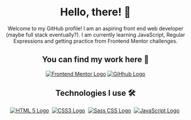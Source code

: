 <h1 align="center">Hello, there! 👋</h1>
<p align="center">
  Welcome to my GitHub profile! I am an aspiring front end web developer (maybe full stack eventually?). I am currently learning JavaScript, Regular Expressions and getting practice from Frontend Mentor challenges.
</p>

<h2 align="center">You can find my work here 💪</h2>
<p align="center">
  <a href="https://www.frontendmentor.io/profile/LazyDuckling"><img src="https://img.shields.io/badge/Frontend%20Mentor-blue?style=for-the-badge&logo=frontendmentor" alt="Frontend Mentor Logo"></a>
  <a href="https://github.com/LazyDuckling?tab=repositories"><img src="https://img.shields.io/badge/Github Repositories-black?style=for-the-badge&logo=github" alt="GiHhub Logo"></a>
</p>

<h2 align="center">Technologies I use 🛠 </h2>
<p align="center">
  <a href="https://github.com/LazyDuckling"><img src="https://img.shields.io/badge/html-E34F26?style=for-the-badge&logo=html5&logoColor=white" alt="HTML 5 Logo"></a>&nbsp;
  <a href="https://github.com/LazyDuckling"><img src="https://img.shields.io/badge/css-1572B6?style=for-the-badge&logo=css3&logoColor=white" alt="CSS3 Logo"></a>&nbsp;
  <a href="https://github.com/LazyDuckling"><img src="https://img.shields.io/badge/sass-CC6699?style=for-the-badge&logo=sass&logoColor=white" alt="Sass CSS Logo"></a>&nbsp;
  <a href="https://github.com/LazyDuckling"><img src="https://img.shields.io/badge/javascript-3E3E3E?style=for-the-badge&logo=javascript&logoColor=F7DF1E" alt="JavaScript Logo"></a>&nbsp;
